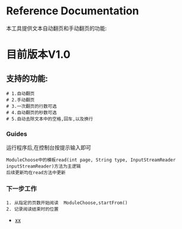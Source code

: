 # Reference Documentation
本工具提供文本自动翻页和手动翻页的功能:

# 目前版本V1.0
 ## 支持的功能: 
    # 1.自动翻页
    # 2.手动翻页
    # 3.一次翻页的行数可选
    # 4.自动翻页的秒数可选
    # 5.自动去除文本中的空格,回车,以及换行
    
### Guides
 运行程序后,在控制台按提示输入即可
 
    ModuleChoose中的模板read(int page, String type, InputStreamReader inputStreamReader)方法为主逻辑
    后续更新均在read方法中更新


### 下一步工作
    1. 从指定的页数开始阅读  ModuleChoose,startFrom()
    2. 记录阅读结束时的位置
    












* [xx](https://spring.io/guides/gs/rest-service/)
